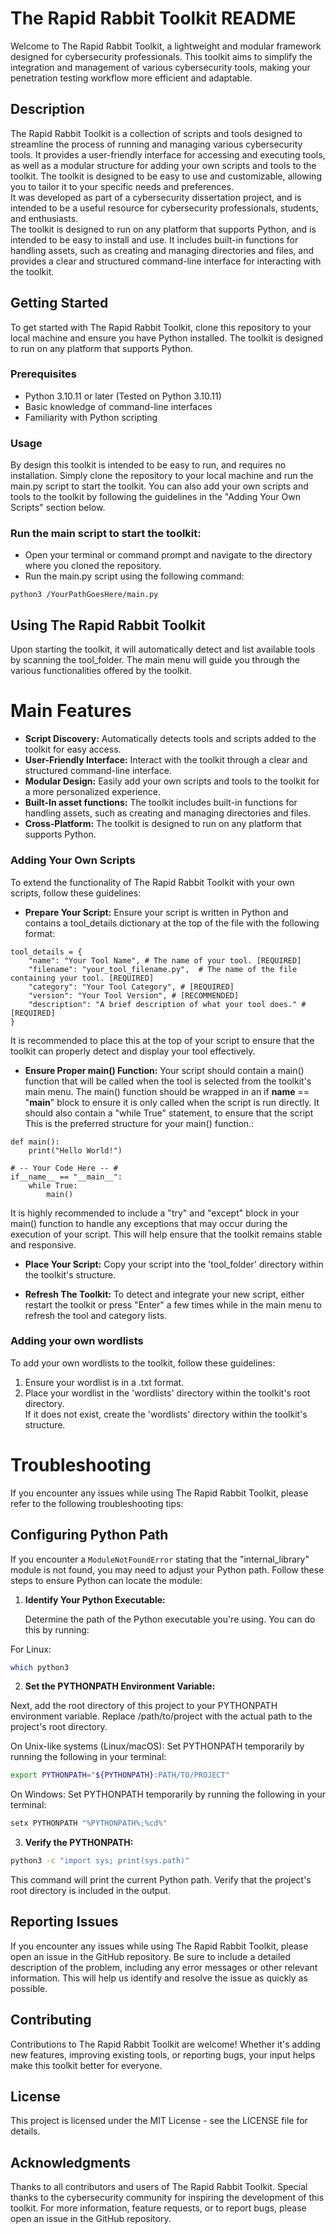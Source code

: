 
# The Rapid Rabbit Toolkit README
Welcome to The Rapid Rabbit Toolkit, a lightweight and modular framework designed for cybersecurity professionals. This toolkit aims to simplify the integration and management of various cybersecurity tools, making your penetration testing workflow more efficient and adaptable.

## Description
The Rapid Rabbit Toolkit is a collection of scripts and tools designed to streamline the process of running and managing various cybersecurity tools. It provides a user-friendly interface for accessing and executing tools, as well as a modular structure for adding your own scripts and tools to the toolkit. The toolkit is designed to be easy to use and customizable, allowing you to tailor it to your specific needs and preferences.
<br>
It was developed as part of a cybersecurity dissertation project, and is intended to be a useful resource for cybersecurity professionals, students, and enthusiasts.
<br>
The toolkit is designed to run on any platform that supports Python, and is intended to be easy to install and use. It includes built-in functions for handling assets, such as creating and managing directories and files, and provides a clear and structured command-line interface for interacting with the toolkit.

## Getting Started
To get started with The Rapid Rabbit Toolkit, clone this repository to your local machine and ensure you have Python installed. The toolkit is designed to run on any platform that supports Python.

### Prerequisites
* Python 3.10.11 or later (Tested on Python 3.10.11)
* Basic knowledge of command-line interfaces
* Familiarity with Python scripting

### Usage
By design this toolkit is intended to be easy to run, and requires no installation. Simply clone the repository to your local machine and run the main.py script to start the toolkit. You can also add your own scripts and tools to the toolkit by following the guidelines in the "Adding Your Own Scripts" section below.
### Run the main script to start the toolkit:
* Open your terminal or command prompt and navigate to the directory where you cloned the repository.
* Run the main.py script using the following command:
```*bash
python3 /YourPathGoesHere/main.py
```
## Using The Rapid Rabbit Toolkit
Upon starting the toolkit, it will automatically detect and list available tools by scanning the tool_folder. The main menu will guide you through the various functionalities offered by the toolkit.

# Main Features
* **Script Discovery:** Automatically detects tools and scripts added to the toolkit for easy access.
* **User-Friendly Interface:** Interact with the toolkit through a clear and structured command-line interface.
* **Modular Design:** Easily add your own scripts and tools to the toolkit for a more personalized experience.
* **Built-In asset functions:** The toolkit includes built-in functions for handling assets, such as creating and managing directories and files.
* **Cross-Platform:** The toolkit is designed to run on any platform that supports Python.

### Adding Your Own Scripts
To extend the functionality of The Rapid Rabbit Toolkit with your own scripts, follow these guidelines:

* **Prepare Your Script:** Ensure your script is written in Python and contains a tool_details dictionary at the top of the file with the following format:
``` *python
tool_details = {
    "name": "Your Tool Name", # The name of your tool. [REQUIRED]
    "filename": "your_tool_filename.py",  # The name of the file containing your tool. [REQUIRED]
    "category": "Your Tool Category", # [REQUIRED]
    "version": "Your Tool Version", # [RECOMMENDED]
    "description": "A brief description of what your tool does." # [REQUIRED]
}
```
It is recommended to place this at the top of your script to ensure that the toolkit can properly detect and display your tool effectively.

* **Ensure Proper main() Function:** Your script should contain a main() function that will be called when the tool is selected from the toolkit's main menu.
The main() function should be wrapped in an if __name__ == "__main__" block to ensure it is only called when the script is run directly. It should also contain a "while True" statement, to ensure that the script  
This is the preferred structure for your main() function.:

```*python
def main():
    print("Hello World!")

# -- Your Code Here -- #
if__name__ == "__main__":
    while True:
        main()
```
It is highly recommended to include a "try" and "except" block in your main() function to handle any exceptions that may occur during the execution of your script. This will help ensure that the toolkit remains stable and responsive.

* **Place Your Script:** Copy your script into the 'tool_folder' directory within the toolkit's structure.

* **Refresh The Toolkit:** To detect and integrate your new script, either restart the toolkit or press "Enter" a few times while in the main menu to refresh the tool and category lists.

### Adding your own wordlists
To add your own wordlists to the toolkit, follow these guidelines:
1. Ensure your wordlist is in a .txt format.
2. Place your wordlist in the 'wordlists' directory within the toolkit's root directory.<br>If it does not exist, create the 'wordlists' directory within the toolkit's structure.

# Troubleshooting
If you encounter any issues while using The Rapid Rabbit Toolkit, please refer to the following troubleshooting tips:
## Configuring Python Path

If you encounter a `ModuleNotFoundError` stating that the "internal_library" module is not found, you may need to adjust your Python path. Follow these steps to ensure Python can locate the module:

1. **Identify Your Python Executable:**

   Determine the path of the Python executable you're using. You can do this by running:

For Linux:
   ```bash
   which python3
   ```
2. **Set the PYTHONPATH Environment Variable:**

Next, add the root directory of this project to your PYTHONPATH environment variable. Replace /path/to/project with the actual path to the project's root directory.

On Unix-like systems (Linux/macOS):
Set PYTHONPATH temporarily by running the following in your terminal:

```bash
export PYTHONPATH="${PYTHONPATH}:PATH/TO/PROJECT"
```
On Windows:
Set PYTHONPATH temporarily by running the following in your terminal:

```bash
setx PYTHONPATH "%PYTHONPATH%;%cd%"
```

3. **Verify the PYTHONPATH:**
```bash	
python3 -c "import sys; print(sys.path)"
```
This command will print the current Python path. Verify that the project's root directory is included in the output.

## Reporting Issues
If you encounter any issues while using The Rapid Rabbit Toolkit, please open an issue in the GitHub repository. Be sure to include a detailed description of the problem, including any error messages or other relevant information. This will help us identify and resolve the issue as quickly as possible.

## Contributing
Contributions to The Rapid Rabbit Toolkit are welcome! Whether it's adding new features, improving existing tools, or reporting bugs, your input helps make this toolkit better for everyone.

## License
This project is licensed under the MIT License - see the LICENSE file for details.

## Acknowledgments
Thanks to all contributors and users of The Rapid Rabbit Toolkit.
Special thanks to the cybersecurity community for inspiring the development of this toolkit.
For more information, feature requests, or to report bugs, please open an issue in the GitHub repository.